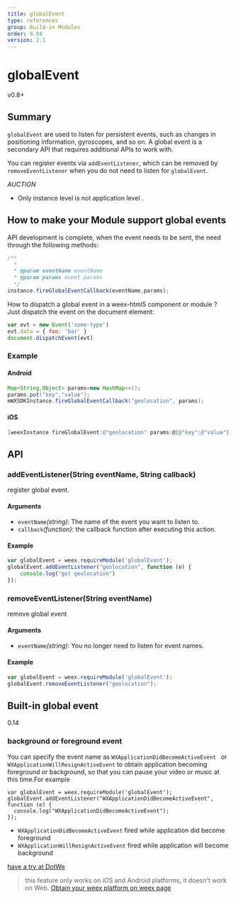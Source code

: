 ```yaml
---
title: globalEvent
type: references
group: Build-in Modules
order: 9.04
version: 2.1
---
```


# globalEvent
<span class="weex-version">v0.8+</span>

## Summary

`globalEvent` are used to listen for persistent events, such as changes in positioning information, gyroscopes, and so on. A global event is a secondary API that requires additional APIs to work with.

You can register events via `addEventListener`, which can be removed by `removeEventListener` when you do not need to listen for `globalEvent`.

*AUCTION*
- Only instance level is not application level .

## How to make your Module support global events
API development is complete, when the event needs to be sent, the need through the following methods:

```javascript
/**
  *
  * @param eventName eventName
  * @param params event params
  */
instance.fireGlobalEventCallback(eventName,params);
```

How to dispatch a global event in a weex-html5 component or module ? Just dispatch the event on the document element:

```javascript
var evt = new Event('some-type')
evt.data = { foo: 'bar' }
document.dispatchEvent(evt)
```

### Example

#### Android

```java
Map<String,Object> params=new HashMap<>();
params.put("key","value");
mWXSDKInstance.fireGlobalEventCallback("geolocation", params);
```
#### iOS

```Objective-C
[weexInstance fireGlobalEvent:@"geolocation" params:@{@"key":@"value"}];
```

## API

### addEventListener(String eventName, String callback)

register global event.

#### Arguments

* `eventName`*(string)*: The name of the event you want to listen to.
* `callback`*(function)*: the callback function after executing this action.

#### Example

```javascript
var globalEvent = weex.requireModule('globalEvent');
globalEvent.addEventListener("geolocation", function (e) {
	console.log("get geolocation")
});
```

### removeEventListener(String eventName)

remove global event

#### Arguments

* `eventName`*(string)*: You no longer need to listen for event names.

#### Example

```javascript
var globalEvent = weex.requireModule('globalEvent');
globalEvent.removeEventListener("geolocation");
```

## Built-in global event
<span class="weex-version">0.14</span>
### background or foreground event
You can specify the event name as `WXApplicationDidBecomeActiveEvent ` or `WXApplicationWillResignActiveEvent` to obtain application becoming foreground or background, so that you can pause your video or music at this time.For example

```
var globalEvent = weex.requireModule('globalEvent');
globalEvent.addEventListener("WXApplicationDidBecomeActiveEvent", function (e) {
  console.log("WXApplicationDidBecomeActiveEvent");
});
```

- `WXApplicationDidBecomeActiveEvent`   fired while application did become foreground 
- `WXApplicationWillResignActiveEvent`  fired while application will become background

[have a try at DotWe](http://dotwe.org/vue/5a774e8ce3766c88038cab6fe3331f5b)

> this feature only works on iOS and Android platforms, it doesn't work on Web. [Obtain your weex platform on weex page](../weex-variable.html#weex-environment-object)

